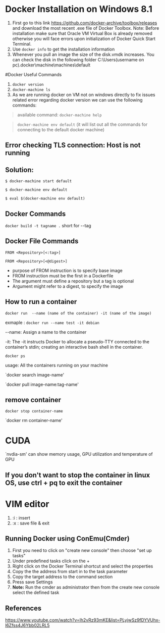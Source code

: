 # Docker Installation on Windows 8.1

1. First go to this link https://github.com/docker-archive/toolbox/releases and download the most recent .exe file of Docker Toolbox.
Note: Before installation make sure that Oracle VM Virtual Box is already removed otherwise you will face errors upon initialization of Docker Quick Start Terminal.
2. Use `docker info` to get the installation information
3. Whenever you pull an image the size of the disk.vmdk increases. You can check the disk in the following folder C:\Users\(username on pc)\.docker\machine\machines\default

#Docker Useful Commands
1. `docker version`
2. `docker-machine ls`
3. As we are running docker on VM not on windows directly to fix issues related error regarding docker version we can use the following commands:

> available command: `docker-machine help`

> `docker-machine env default` (it will list out all the commands for connecting to the default docker machine)

## Error checking TLS connection: Host is not running
## Solution: 

`$ docker-machine start default`

`$ docker-machine env default`

`$ eval $(docker-machine env default)`

## Docker Commands
`docker build -t tagname .`
short for --tag 

## Docker File Commands
`FROM <Repository>[<:tag>]`
  
`FROM <Repository>[<@digest>]`

- purpose of FROM instruction is to specify base image
- FROM instruction must be the first in a Dockerfile
- The argument must define a repository but a tag is optional
- Argument might refer to a digest, to specify the image

## How to run a container
`docker run  --name (name of the container) -it (name of the image)`

exmaple : `docker run --name test -it debian`

--name: Assign a name to the container

-it: The -it instructs Docker to allocate a pseudo-TTY connected to the container’s stdin; creating an interactive bash shell in the container.

`docker ps`

usage: All the containers running on your machine

`docker search image-name'

`docker pull image-name:tag-name'

## remove container
`docker stop container-name`

`docker rm container-name'

# CUDA
`nvdia-sm' can show memory usage, GPU utilization and temperature of GPU

## If you don't want to stop the container in linux OS, use ctrl + pq to exit the container


# VIM editor
1. :i : insert
2. :x : save file & exit 




## Running Docker using ConEmu(Cmder)
1. First you need to click on "create new console" then choose "set up tasks"
2. Under predefined tasks click on the +
3. Right click on the Docker Terminal shortcut and select the properties
4. Copy the the address from start in to the task parameter
5. Copy the target address to the command section 
6. Press save Settings
7. **Note:** Run the cmder as administrator then from the create new console select the defined task 



## References
https://www.youtube.com/watch?v=lh2vRz93mKE&list=PLyjwSz9fDYVUhx-l6Zfss4J6Ybb02LRL5
